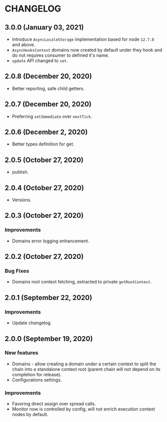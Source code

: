 # CHANGELOG

## 3.0.0 (January 03, 2021)

- Introduce `AsyncLocaleStorage` implementation based for node `12.7.0` and above.
- `AsyncHooksContext` domains now created by default under they hook and do not requires consumer to defined it's name.
- `update` API changed to `set`.

## 2.0.8 (December 20, 2020)

- Better reporting, safe child getters.

## 2.0.7 (December 20, 2020)

- Preferring `setImmediate` over `nextTick`.

## 2.0.6 (December 2, 2020)

- Better types definition for get.

## 2.0.5 (October 27, 2020)

- publish.

## 2.0.4 (October 27, 2020)

- Versions.

## 2.0.3 (October 27, 2020)

### Improvements

- Domains error logging enhancement.

## 2.0.2 (October 27, 2020)

### Bug Fixes

- Domains root context fetching, extracted to private `getRootContext`.

## 2.0.1 (September 22, 2020)

### Improvements

- Update changelog.

## 2.0.0 (September 19, 2020)

### New features

- Domains - allow creating a domain under a certain context to split the chain into a standalone context root (parent chain will not depend on its completion for release).
- Configurations settings.

### Improvements

- Favoring direct assign over spread calls.
- Monitor now is controlled by config, will not enrich execution context nodes by default.